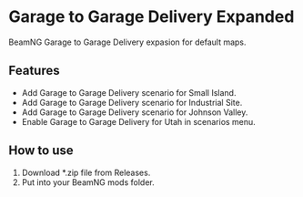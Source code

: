 
# Garage to Garage Delivery Expanded
BeamNG Garage to Garage Delivery expasion for default maps.
## Features
- Add Garage to Garage Delivery scenario for Small Island.
- Add Garage to Garage Delivery scenario for Industrial Site.
- Add Garage to Garage Delivery scenario for Johnson Valley.
- Enable Garage to Garage Delivery for Utah in scenarios menu.

## How to use
1. Download *.zip file from Releases.
2. Put into your BeamNG mods folder.
